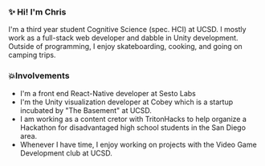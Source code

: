 ### ✨ Hi! I'm Chris 
I'm a third year student Cognitive Science (spec. HCI) at UCSD. I mostly work as a full-stack web developer and dabble in Unity development. Outside of programming, I enjoy skateboarding, cooking, and going on camping trips. 

### 💥Involvements 
- I'm a front end React-Native developer at Sesto Labs 
- I'm the Unity visualization developer at Cobey which is a startup incubated by "The Basement" at UCSD. 
- I am working as a content cretor with TritonHacks to help organize a Hackathon for disadvantaged high school students in the San Diego area. 
- Whenever I have time, I enjoy working on projects with the Video Game Development club at UCSD. 


<!--
**46chris/46chris** is a ✨ _special_ ✨ repository because its `README.md` (this file) appears on your GitHub profile.

Here are some ideas to get you started:

- 🔭 I’m currently working on ...
- 🌱 I’m currently learning ...
- 👯 I’m looking to collaborate on ...
- 🤔 I’m looking for help with ...
- 💬 Ask me about ...
- 📫 How to reach me: ...
- 😄 Pronouns: ...
- ⚡ Fun fact: ...
-->
